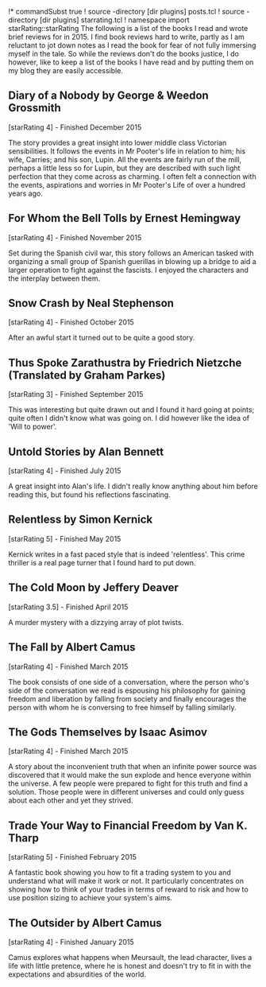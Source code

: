 !* commandSubst true
! source -directory [dir plugins] posts.tcl
! source -directory [dir plugins] starrating.tcl
! namespace import starRating::starRating
The following is a list of the books I read and wrote brief reviews for in 2015.  I find book reviews hard to write, partly as I am reluctant to jot down notes as I read the book for fear of not fully immersing myself in the tale.  So while the reviews don't do the books justice, I do however, like to keep a list of the books I have read and by putting them on my blog they are easily accessible.

## Diary of a Nobody by George & Weedon Grossmith

[starRating 4] - Finished December 2015

The story provides a great insight into lower middle class Victorian sensibilities.  It follows the events in Mr Pooter's life in relation to him; his wife, Carries; and his son, Lupin.  All the events are fairly run of the mill, perhaps a little less so for Lupin, but they are described with such light perfection that they come across as charming.  I often felt a connection with the events, aspirations and worries in Mr Pooter's Life of over a hundred years ago.

## For Whom the Bell Tolls by Ernest Hemingway

[starRating 4] - Finished November 2015

Set during the Spanish civil war, this story follows an American tasked with organizing a small group of Spanish guerillas in blowing up a bridge to aid a larger operation to fight against the fascists.  I enjoyed the characters and the interplay between them.

## Snow Crash by Neal Stephenson

[starRating 4] - Finished October 2015

After an awful start it turned out to be quite a good story.

## Thus Spoke Zarathustra by Friedrich Nietzche (Translated by Graham Parkes)

[starRating 3] - Finished September 2015

This was interesting but quite drawn out and I found it hard going at points; quite often I didn't know what was going on.  I did however like the idea of 'Will to power'.

## Untold Stories by Alan Bennett

[starRating 4] - Finished July 2015

A great insight into Alan's life.  I didn't really know anything about him before reading this, but found his reflections fascinating.

## Relentless by Simon Kernick

[starRating 5] - Finished May 2015

Kernick writes in a fast paced style that is indeed 'relentless'.  This crime thriller is a real page turner that I found hard to put down.

## The Cold Moon by Jeffery Deaver

[starRating 3.5] - Finished April 2015

A murder mystery with a dizzying array of plot twists.

## The Fall by Albert Camus

[starRating 4] - Finished March 2015

The book consists of one side of a conversation, where the person who's side of the conversation we read is espousing his philosophy for gaining freedom and liberation by falling from society and finally encourages the person with whom he is conversing to free himself by falling similarly.

## The Gods Themselves by Isaac Asimov

[starRating 4] - Finished March 2015

A story about the inconvenient truth that when an infinite power source was discovered that it would make the sun explode and hence everyone within the universe.  A few people were prepared to fight for this truth and find a solution.  Those people were in different universes and could only guess about each other and yet they strived.

## Trade Your Way to Financial Freedom by Van K. Tharp

[starRating 5] - Finished February 2015

A fantastic book showing you how to fit a trading system to you and understand what will make it work or not.  It particularly concentrates on showing how to think of your trades in terms of reward to risk and how to use position sizing to achieve your system's aims.

## The Outsider by Albert Camus

[starRating 4] - Finished January 2015

Camus explores what happens when Meursault, the lead character, lives a life with little pretence, where he is honest and doesn't try to fit in with the expectations and absurdities of the world.
